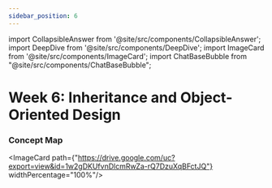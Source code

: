 ```yaml
---
sidebar_position: 6
---
```


import CollapsibleAnswer from '@site/src/components/CollapsibleAnswer';
import DeepDive from '@site/src/components/DeepDive';
import ImageCard from '@site/src/components/ImageCard';
import ChatBaseBubble from "@site/src/components/ChatBaseBubble";

# Week 6: Inheritance and Object-Oriented Design


<ChatBaseBubble/>

### Concept Map

<ImageCard path={"https://drive.google.com/uc?export=view&id=1w2gDKUfvnDlcmRwZa-rQ7DzuXqBFctJQ"} widthPercentage="100%"/>
